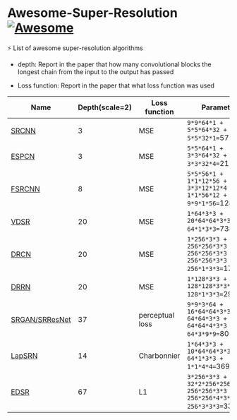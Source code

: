 # Awesome-Super-Resolution [![Awesome](https://cdn.rawgit.com/sindresorhus/awesome/d7305f38d29fed78fa85652e3a63e154dd8e8829/media/badge.svg)](https://github.com/sindresorhus/awesome)

⚡️ List of awesome super-resolution algorithms

- depth: Report in the paper that how many convolutional blocks the longest chain from the input to the output has passed 

- Loss function: Report in the paper that what loss function was used


| Name  | Depth(scale=2) | Loss function | Parameters |
| ---- | -- | ------ | ---- |
| [SRCNN](https://arxiv.org/abs/1501.00092)  | 3 | MSE | `9*9*64*1 + 5*5*64*32 + 5*5*32*1=`57184 |
| [ESPCN](https://arxiv.org/abs/1609.05158)  | 3 | MSE | `5*5*64*1 + 3*3*64*32 + 3*3*32*4=`21184 |
| [FSRCNN](https://arxiv.org/abs/1608.00367)  | 8 | MSE | `5*5*56*1 + 1*1*12*56 + 3*3*12*12*4 + 1*1*56*12 + 9*9*1*56=`12464 |
| [VDSR](https://arxiv.org/abs/1511.04587)  | 20 | MSE | `1*64*3*3 + 20*64*64*3*3 + 64*1*3*3=`738432 |
| [DRCN](https://arxiv.org/abs/1511.04491)  | 20  | MSE | `1*256*3*3 + 256*256*3*3 + 256*256*3*3 + 256*256*3*3 + 256*1*3*3=`1774080 |
| [DRRN](http://cvlab.cse.msu.edu/pdfs/Tai_Yang_Liu_CVPR2017.pdf) | 20 | MSE | `1*128*3*3 + 128*128*3*3*2 + 128*1*3*3=`296064 |
| [SRGAN/SRResNet](https://arxiv.org/abs/1609.04802)  | 37 | perceptual loss | `9*9*3*64 + 16*64*64*3*3 + 64*64*3*3 + 64*64*4*3*3 + 64*3*9*9=`805248 |
| [LapSRN](https://arxiv.org/abs/1710.01992)  | 14 |  Charbonnier | `1*64*3*3 + 10*64*64*3*3 + 64*1*3*3 + 1*1*4*4=`369808 |
| [EDSR](https://arxiv.org/abs/1707.02921)  | 67 | L1 | `3*256*3*3 + 32*2*256*256*3*3 + 256*256*3*3 + 256*256*4*3*3 + 256*3*3*3=`3314816 |
